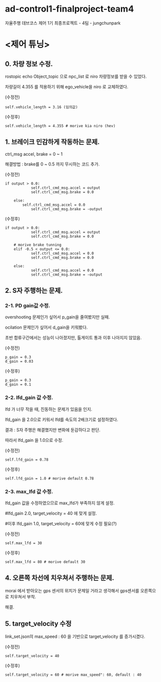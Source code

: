 # ad-control1-finalproject-team4
자율주행 데브코스 제어 1기 최종프로젝트 - 4팀 - jungchunpark

# <제어 튜닝>

## 0. 차량 정보 수정.

rostopic echo Object_topic 으로 npc_list 로 niro 차량정보를 받을 수 있었다.

차량길이 4.355 를 적용하기 위해 ego_vehicle을 niro 로 교체하였다.

(수정전)
  
	self.vehicle_length = 3.16 (임의값)
   
(수정후)		
  
	self.vehicle_length = 4.355 # morive kia niro (hev)



## 1. 브레이크 민감하게 작동하는 문제.

ctrl_msg
accel, brake = 0 ~ 1

해결방법 : brake를 0 ~ 0.5 까지 무시하는 코드 추가.

(수정전)       
  
  	if output > 0.0:
                self.ctrl_cmd_msg.accel = output
                self.ctrl_cmd_msg.brake = 0.0

        else:
        	self.ctrl_cmd_msg.accel = 0.0
                self.ctrl_cmd_msg.brake = -output

(수정후)       
  
  	if output > 0.0:
                self.ctrl_cmd_msg.accel = output
                self.ctrl_cmd_msg.brake = 0.0

        # morive brake tunning
        elif -0.5 < output <= 0.0:
                self.ctrl_cmd_msg.accel = 0.0
                self.ctrl_cmd_msg.brake = 0.0

        else:
                self.ctrl_cmd_msg.accel = 0.0
                self.ctrl_cmd_msg.brake = -output



## 2. S자 주행하는 문제.

### 2-1. PD gain값 수정.

overshooting 문제인가 싶어서 p_gain을 줄여봤지만 실패.

ocilation 문제인가 싶어서 d_gain을 키워봤다. 

초반 합류구간에서는 성능이 나아졌지만, 톨게이트 통과 이후 나아지지 않았음.

(수정전)

	p_gain = 0.3
	d_gain = 0.03

(수정후)

	p_gain = 0.3
	d_gain = 0.1
	
### 2-2. lfd_gain 값 수정.
		
lfd 가 너무 작을 때, 진동하는 문제가 있음을 인지.

lfd_gain 을 2.0으로 키워서 lfd를 속도의 2배크기로 설정하였다. 

결과 : S자 주행은 해결했지만 변화에 둔감하다고 판단.

따라서 lfd_gain 을 1.0으로 수정.

(수정전)

	self.lfd_gain = 0.78
   
(수정후)
 
	self.lfd_gain = 1.0 # morive default 0.78
   

### 2-3. max_lfd 값 수정.
	
lfd_gain 값을 수정하였으므로 max_lfd가 부족하지 않게 설정.

#lfd_gain 2.0, target_velocity = 40 에 맞게 설정.

#이후 lfd_gain 1.0, target_velocity = 60에 맞게 수정 필요(?)

(수정전)

	self.max_lfd = 30
   
(수정후)

	self.max_lfd = 80 # morive default 30
   
		


## 4. 오른쪽 차선에 치우쳐서 주행하는 문제.

morai 에서 받아오는 gps 센서의 위치가 문제일 거라고 생각해서 gps센서를 오른쪽으로 치우쳐서 부착. 

해결.

		
## 5. target_velocity 수정

link_set.json의 max_speed : 60 을 기반으로  target_velocity 를 증가시켰다.

(수정전)		
 
 	self.target_velocity = 40
   
(수정후)		
 
 	self.target_velocity = 60 # morive max_speed": 60, default : 40

